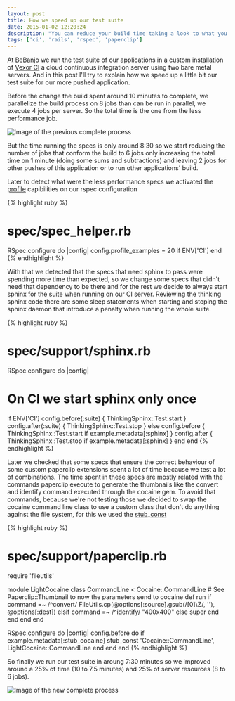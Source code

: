 ```yaml
---
layout: post
title: How we speed up our test suite
date: 2015-01-02 12:20:24
description: "You can reduce your build time taking a look to what you're doing in your specs"
tags: ['ci', 'rails', 'rspec', 'paperclip']
---
```


At [BeBanjo](http://www.bebanjo.com) we run the test suite of our applications in a custom installation of [Vexor CI](https://vexor.io/) a cloud continuous integration server using two bare metal servers. And in this post I'll try to explain how we speed up a little bit our test suite for our more pushed application.

Before the change the build spent around 10 minutes to complete, we parallelize the build process on 8 jobs than can be run in parallel, we execute 4 jobs per server. So the total time is the one from the less performance job.

<img src="/img/posts/2015-01-02-complete.png" alt="Image of the previous complete process" class="media-center media-border" />

But the time running the specs is only around 8:30 so we start reducing the number of jobs that conform the build to 6 jobs only increasing the total time on 1 minute (doing some sums and subtractions) and leaving 2 jobs for other pushes of this application or to run other applications' build.

Later to detect what were the less performance specs we activated the [profile](https://www.relishapp.com/rspec/rspec-core/v/3-1/docs/configuration/profile-examples) capibilities on our rspec configuration

{% highlight ruby %}
# spec/spec_helper.rb
RSpec.configure do |config|
  config.profile_examples = 20 if ENV['CI']
end
{% endhighlight %}

With that we detected that the specs that need sphinx to pass were spending more time than expected, so we change some specs that didn't need that dependency to be there and for the rest we decide to always start sphinx for the suite when running on our CI server. Reviewing the thinking sphinx code there are some sleep statements when starting and stoping the sphinx daemon that introduce a penalty when running the whole suite.

{% highlight ruby %}
# spec/support/sphinx.rb
RSpec.configure do |config|
  # On CI we start sphinx only once
  if ENV['CI']
    config.before(:suite) { ThinkingSphinx::Test.start }
    config.after(:suite) { ThinkingSphinx::Test.stop }
  else
    config.before { ThinkingSphinx::Test.start if example.metadata[:sphinx] }
    config.after  { ThinkingSphinx::Test.stop  if example.metadata[:sphinx] }
  end
end
{% endhighlight %}

Later we checked that some specs that ensure the correct behaviour of some custom paperclip extensions spent a lot of time because we test a lot of combinations. The time spent in these specs are mostly related with the commands paperclip execute to generate the thumbnails like the convert and identify command executed through the cocaine gem. To avoid that commands, because we're not testing those we decided to swap the cocaine command line class to use a custom class that don't do anything against the file system, for this we used the [stub_const](https://www.relishapp.com/rspec/rspec-mocks/v/3-1/docs/mutating-constants/stub-defined-constant)

{% highlight ruby %}
# spec/support/paperclip.rb
require 'fileutils'

module LightCocaine
  class CommandLine < Cocaine::CommandLine
    # See Paperclip::Thumbnail to now the parameters send to cocaine
    def run
      if command =~ /^convert/
        FileUtils.cp(@options[:source].gsub(/\[0\]\Z/, ''), @options[:dest])
      elsif command =~ /^identify/
        "400x400"
      else
        super
      end
    end
  end
end

RSpec.configure do |config|
  config.before do
    if example.metadata[:stub_cocaine]
      stub_const 'Cocaine::CommandLine', LightCocaine::CommandLine
    end
  end
end
{% endhighlight %}

So finally we run our test suite in aroung 7:30 minutes so we improved around a 25% of time (10 to 7.5 minutes) and 25% of server resources (8 to 6 jobs).

<img src="/img/posts/2015-01-02-new-complete.png" alt="Image of the new complete process" class="media-center media-border" />

